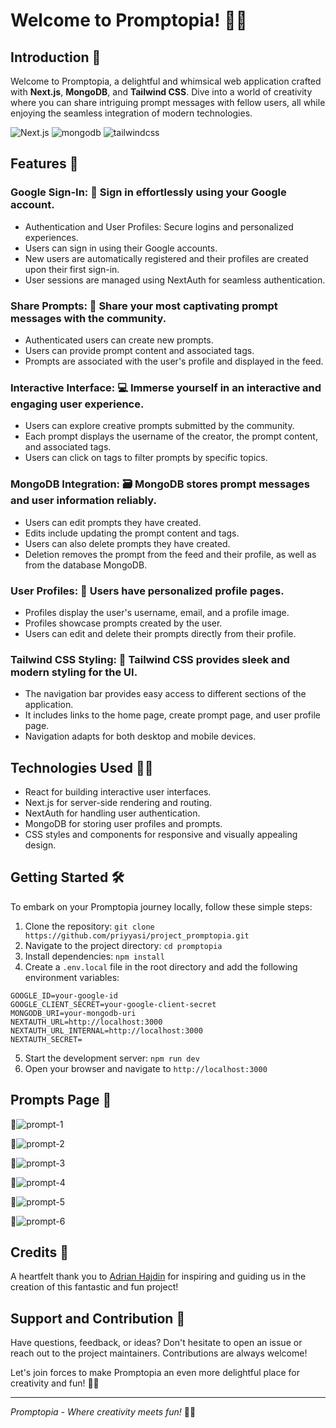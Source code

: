 # Welcome to Promptopia! 🎉✨

## Introduction 🚀

Welcome to Promptopia, a delightful and whimsical web application crafted with **Next.js**, **MongoDB**, and **Tailwind CSS**. Dive into a world of creativity where you can share intriguing prompt messages with fellow users, all while enjoying the seamless integration of modern technologies.

  <div>
    <img src="https://img.shields.io/badge/-Next_JS-black?style=for-the-badge&logoColor=white&logo=nextdotjs&color=000" alt="Next.js" />
    <img src="https://img.shields.io/badge/-Mongodb-black?style=for-the-badge&logoColor=white&logo=mongodb&color=47A248" alt="mongodb" />
    <img src="https://img.shields.io/badge/-Tailwind_CSS-black?style=for-the-badge&logoColor=white&logo=tailwindcss&color=06B6D4" alt="tailwindcss" />
  </div>

## Features 🌟

### **Google Sign-In:** 📝 Sign in effortlessly using your Google account.
- Authentication and User Profiles: Secure logins and personalized experiences.
- Users can sign in using their Google accounts.
- New users are automatically registered and their profiles are created upon their first sign-in.
- User sessions are managed using NextAuth for seamless authentication.

### **Share Prompts:** 📣 Share your most captivating prompt messages with the community.
- Authenticated users can create new prompts.
- Users can provide prompt content and associated tags.
- Prompts are associated with the user's profile and displayed in the feed.

### **Interactive Interface:** 💻 Immerse yourself in an interactive and engaging user experience.
- Users can explore creative prompts submitted by the community.
- Each prompt displays the username of the creator, the prompt content, and associated tags.
- Users can click on tags to filter prompts by specific topics.

### **MongoDB Integration:** 🗃️ MongoDB stores prompt messages and user information reliably.
- Users can edit prompts they have created.
- Edits include updating the prompt content and tags.
- Users can also delete prompts they have created.
- Deletion removes the prompt from the feed and their profile, as well as from the database MongoDB.

### **User Profiles:** 👥 Users have personalized profile pages.
- Profiles display the user's username, email, and a profile image.
- Profiles showcase prompts created by the user.
- Users can edit and delete their prompts directly from their profile.

### **Tailwind CSS Styling:** 🎨 Tailwind CSS provides sleek and modern styling for the UI.
- The navigation bar provides easy access to different sections of the application.
- It includes links to the home page, create prompt page, and user profile page.
- Navigation adapts for both desktop and mobile devices.

## Technologies Used 👩‍💻
- React for building interactive user interfaces.
- Next.js for server-side rendering and routing.
- NextAuth for handling user authentication.
- MongoDB for storing user profiles and prompts.
- CSS styles and components for responsive and visually appealing design.

## Getting Started 🛠️

To embark on your Promptopia journey locally, follow these simple steps:

1. Clone the repository: `git clone https://github.com/priyyasi/project_promptopia.git`
2. Navigate to the project directory: `cd promptopia`
3. Install dependencies: `npm install`
4. Create a `.env.local` file in the root directory and add the following environment variables:

```plaintext
GOOGLE_ID=your-google-id
GOOGLE_CLIENT_SECRET=your-google-client-secret
MONGODB_URI=your-mongodb-uri
NEXTAUTH_URL=http://localhost:3000
NEXTAUTH_URL_INTERNAL=http://localhost:3000
NEXTAUTH_SECRET=
```

5. Start the development server: `npm run dev`
6. Open your browser and navigate to `http://localhost:3000`

## Prompts Page 📑


🔹![prompt-1](https://github.com/priyyasi/project_promptopia/assets/67642788/94992908-c0fb-459b-acff-1aa7178b5751)


🔹![prompt-2](https://github.com/priyyasi/project_promptopia/assets/67642788/0b1cf4e0-8acd-40f3-9f0a-7631b4c61554)


🔹![prompt-3](https://github.com/priyyasi/project_promptopia/assets/67642788/d6ebc627-7873-42cc-8f29-30124b7d9505)


🔹![prompt-4](https://github.com/priyyasi/project_promptopia/assets/67642788/ffd123b4-9111-4e0d-aac8-a481ae46b379)


🔹![prompt-5](https://github.com/priyyasi/project_promptopia/assets/67642788/cbc403a6-31e6-4175-b203-e694a1512a20)


🔹![prompt-6](https://github.com/priyyasi/project_promptopia/assets/67642788/6ec15f10-3ad5-4d8a-bbe6-65887a93cb7e)


## Credits 🙌

A heartfelt thank you to [Adrian Hajdin](https://github.com/adrianhajdin) for inspiring and guiding us in the creation of this fantastic and fun project!

## Support and Contribution 🤝

Have questions, feedback, or ideas? Don't hesitate to open an issue or reach out to the project maintainers. Contributions are always welcome!

Let's join forces to make Promptopia an even more delightful place for creativity and fun! 🌈🎨

---

*Promptopia - Where creativity meets fun!* 🌟🎈
